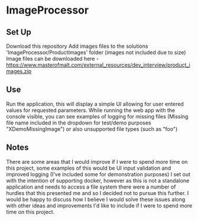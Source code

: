 # ImageProcessor

## Set Up
Download this repository
Add images files to the solutions 'ImageProcessor/ProductImages' folder (images not included due to size)
Image files can be downloaded here - https://www.masterofmalt.com/external_resources/dev_interview/product_images.zip


## Use
Run the application, this will display a simple UI allowing for user entered values for requested parameters.
While running the web app with the console visible, you can see examples of logging for missing files (Missing file name included in the dropdown for test/demo purposes "XDemoMissingImage") or also unsupported file types (such as "foo")

## Notes
There are some areas that I would improve if I were to spend more time on this project, some examples of this would be UI input validation and improved logging (I've included some for demonstration purposes)
I set out with the intention of supporting docker, however as this is not a standalone application and needs to access a file system there were a number of hurdles that this presented me and so I decided not to pursue this further. I would be happy to discuss how I believe I would solve these issues along with other ideas and improvements I'd like to include if I were to spend more time on this project.
